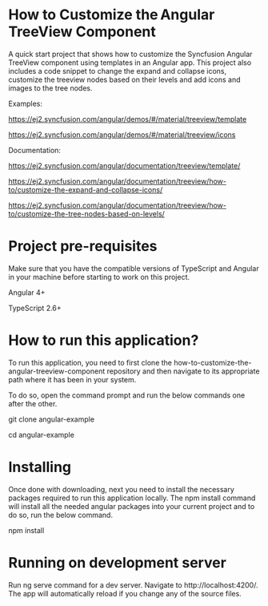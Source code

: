 # How to Customize the Angular TreeView Component 

A quick start project that shows how to customize the Syncfusion Angular TreeView component using templates in an Angular app. This project also includes a code snippet to change the expand and collapse icons, customize the treeview nodes based on their levels and add icons and images to the tree nodes.

Examples: 

https://ej2.syncfusion.com/angular/demos/#/material/treeview/template

https://ej2.syncfusion.com/angular/demos/#/material/treeview/icons 

Documentation: 

https://ej2.syncfusion.com/angular/documentation/treeview/template/ 

https://ej2.syncfusion.com/angular/documentation/treeview/how-to/customize-the-expand-and-collapse-icons/

https://ej2.syncfusion.com/angular/documentation/treeview/how-to/customize-the-tree-nodes-based-on-levels/ 


# Project pre-requisites

Make sure that you have the compatible versions of TypeScript and Angular in your machine before starting to work on this project.

Angular 4+

TypeScript 2.6+

# How to run this application?

To run this application, you need to first clone the how-to-customize-the-angular-treeview-component repository and then navigate to its appropriate path where it has been in your system.

To do so, open the command prompt and run the below commands one after the other.

git clone angular-example

cd angular-example

# Installing

Once done with downloading, next you need to install the necessary packages required to run this application locally. The npm install command will install all the needed angular packages into your current project and to do so, run the below command.

npm install

# Running on development server

Run ng serve command for a dev server. Navigate to http://localhost:4200/. The app will automatically reload if you change any of the source files.


